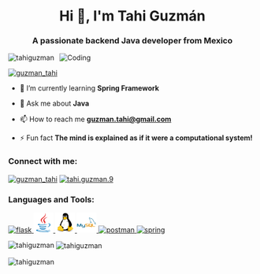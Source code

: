 <h1 align="center">Hi 👋, I'm Tahi Guzmán</h1>
<h3 align="center">A passionate backend Java developer from Mexico</h3>
<img align="right" alt="Coding" width="400" src="https://camo.githubusercontent.com/5ddf73ad3a205111cf8c686f687fc216c2946a75005718c8da5b837ad9de78c9/68747470733a2f2f7468756d62732e6766796361742e636f6d2f4576696c4e657874446576696c666973682d736d616c6c2e676966">


<p align="left"> <img src="https://komarev.com/ghpvc/?username=tahiguzman&label=Profile%20views&color=0e75b6&style=flat" alt="tahiguzman" /> </p>

<p align="left"> <a href="https://twitter.com/guzman_tahi" target="blank"><img src="https://img.shields.io/twitter/follow/guzman_tahi?logo=twitter&style=for-the-badge" alt="guzman_tahi" /></a> </p>

- 🌱 I’m currently learning **Spring Framework**

- 💬 Ask me about **Java**

- 📫 How to reach me **guzman.tahi@gmail.com**

- ⚡ Fun fact **The mind is explained as if it were a computational system!**

<h3 align="left">Connect with me:</h3>
<p align="left">
<a href="https://twitter.com/guzman_tahi" target="blank"><img align="center" src="https://raw.githubusercontent.com/rahuldkjain/github-profile-readme-generator/master/src/images/icons/Social/twitter.svg" alt="guzman_tahi" height="30" width="40" /></a>
<a href="https://fb.com/tahi.guzman.9" target="blank"><img align="center" src="https://raw.githubusercontent.com/rahuldkjain/github-profile-readme-generator/master/src/images/icons/Social/facebook.svg" alt="tahi.guzman.9" height="30" width="40" /></a>
</p>

<h3 align="left">Languages and Tools:</h3>
<p align="left"> <a href="https://flask.palletsprojects.com/" target="_blank" rel="noreferrer"> <img src="https://www.vectorlogo.zone/logos/pocoo_flask/pocoo_flask-icon.svg" alt="flask" width="40" height="40"/> </a> <a href="https://www.java.com" target="_blank" rel="noreferrer"> <img src="https://raw.githubusercontent.com/devicons/devicon/master/icons/java/java-original.svg" alt="java" width="40" height="40"/> </a> <a href="https://www.linux.org/" target="_blank" rel="noreferrer"> <img src="https://raw.githubusercontent.com/devicons/devicon/master/icons/linux/linux-original.svg" alt="linux" width="40" height="40"/> </a> <a href="https://www.mysql.com/" target="_blank" rel="noreferrer"> <img src="https://raw.githubusercontent.com/devicons/devicon/master/icons/mysql/mysql-original-wordmark.svg" alt="mysql" width="40" height="40"/> </a> <a href="https://postman.com" target="_blank" rel="noreferrer"> <img src="https://www.vectorlogo.zone/logos/getpostman/getpostman-icon.svg" alt="postman" width="40" height="40"/> </a> <a href="https://spring.io/" target="_blank" rel="noreferrer"> <img src="https://www.vectorlogo.zone/logos/springio/springio-icon.svg" alt="spring" width="40" height="40"/> </a> </p>

<p><img align="left" src="https://github-readme-stats.vercel.app/api/top-langs?username=tahiguzman&show_icons=true&locale=en&layout=compact" alt="tahiguzman" /></p>

<p>&nbsp;<img align="center" src="https://github-readme-stats.vercel.app/api?username=tahiguzman&show_icons=true&locale=en" alt="tahiguzman" /></p>

<p><img align="center" src="https://github-readme-streak-stats.herokuapp.com/?user=tahiguzman&" alt="tahiguzman" /></p>
